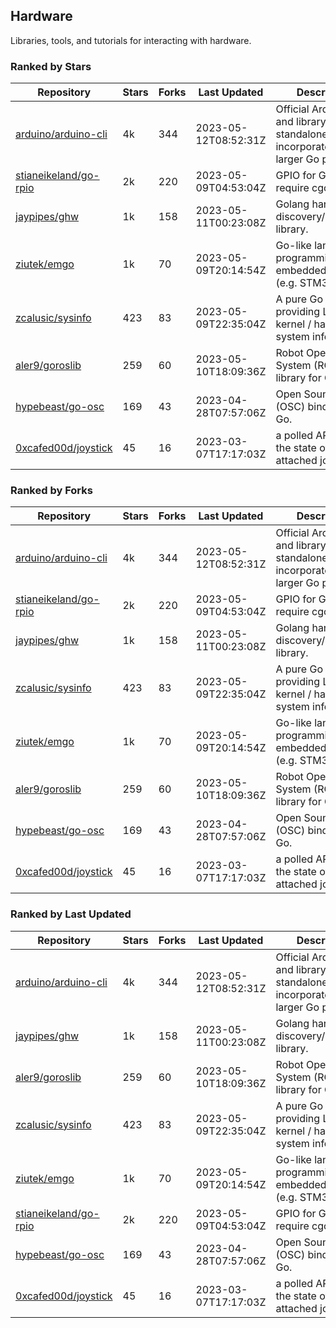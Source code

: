 ## Hardware

Libraries, tools, and tutorials for interacting with hardware.

### Ranked by Stars

| Repository | Stars | Forks | Last Updated | Description | 
|------------|-------|-------|--------------|-------------|
| [arduino/arduino-cli](https://github.com/arduino/arduino-cli) | 4k | 344 | 2023-05-12T08:52:31Z |  Official Arduino CLI and library. Can run standalone, or be incorporated into larger Go projects. |
| [stianeikeland/go-rpio](https://github.com/stianeikeland/go-rpio) | 2k | 220 | 2023-05-09T04:53:04Z |  GPIO for Go, doesn't require cgo. |
| [jaypipes/ghw](https://github.com/jaypipes/ghw) | 1k | 158 | 2023-05-11T00:23:08Z |  Golang hardware discovery/inspection library. |
| [ziutek/emgo](https://github.com/ziutek/emgo) | 1k | 70 | 2023-05-09T20:14:54Z |  Go-like language for programming embedded systems (e.g. STM32 MCU). |
| [zcalusic/sysinfo](https://github.com/zcalusic/sysinfo) | 423 | 83 | 2023-05-09T22:35:04Z |  A pure Go library providing Linux OS / kernel / hardware system information. |
| [aler9/goroslib](https://github.com/aler9/goroslib) | 259 | 60 | 2023-05-10T18:09:36Z |  Robot Operating System (ROS) library for Go. |
| [hypebeast/go-osc](https://github.com/hypebeast/go-osc) | 169 | 43 | 2023-04-28T07:57:06Z |  Open Sound Control (OSC) bindings for Go. |
| [0xcafed00d/joystick](https://github.com/0xcafed00d/joystick) | 45 | 16 | 2023-03-07T17:17:03Z |  a polled API to read the state of an attached joystick. |

### Ranked by Forks

| Repository | Stars | Forks | Last Updated | Description | 
|------------|-------|-------|--------------|-------------|
| [arduino/arduino-cli](https://github.com/arduino/arduino-cli) | 4k | 344 | 2023-05-12T08:52:31Z |  Official Arduino CLI and library. Can run standalone, or be incorporated into larger Go projects. |
| [stianeikeland/go-rpio](https://github.com/stianeikeland/go-rpio) | 2k | 220 | 2023-05-09T04:53:04Z |  GPIO for Go, doesn't require cgo. |
| [jaypipes/ghw](https://github.com/jaypipes/ghw) | 1k | 158 | 2023-05-11T00:23:08Z |  Golang hardware discovery/inspection library. |
| [zcalusic/sysinfo](https://github.com/zcalusic/sysinfo) | 423 | 83 | 2023-05-09T22:35:04Z |  A pure Go library providing Linux OS / kernel / hardware system information. |
| [ziutek/emgo](https://github.com/ziutek/emgo) | 1k | 70 | 2023-05-09T20:14:54Z |  Go-like language for programming embedded systems (e.g. STM32 MCU). |
| [aler9/goroslib](https://github.com/aler9/goroslib) | 259 | 60 | 2023-05-10T18:09:36Z |  Robot Operating System (ROS) library for Go. |
| [hypebeast/go-osc](https://github.com/hypebeast/go-osc) | 169 | 43 | 2023-04-28T07:57:06Z |  Open Sound Control (OSC) bindings for Go. |
| [0xcafed00d/joystick](https://github.com/0xcafed00d/joystick) | 45 | 16 | 2023-03-07T17:17:03Z |  a polled API to read the state of an attached joystick. |

### Ranked by Last Updated

| Repository | Stars | Forks | Last Updated | Description | 
|------------|-------|-------|--------------|-------------|
| [arduino/arduino-cli](https://github.com/arduino/arduino-cli) | 4k | 344 | 2023-05-12T08:52:31Z |  Official Arduino CLI and library. Can run standalone, or be incorporated into larger Go projects. |
| [jaypipes/ghw](https://github.com/jaypipes/ghw) | 1k | 158 | 2023-05-11T00:23:08Z |  Golang hardware discovery/inspection library. |
| [aler9/goroslib](https://github.com/aler9/goroslib) | 259 | 60 | 2023-05-10T18:09:36Z |  Robot Operating System (ROS) library for Go. |
| [zcalusic/sysinfo](https://github.com/zcalusic/sysinfo) | 423 | 83 | 2023-05-09T22:35:04Z |  A pure Go library providing Linux OS / kernel / hardware system information. |
| [ziutek/emgo](https://github.com/ziutek/emgo) | 1k | 70 | 2023-05-09T20:14:54Z |  Go-like language for programming embedded systems (e.g. STM32 MCU). |
| [stianeikeland/go-rpio](https://github.com/stianeikeland/go-rpio) | 2k | 220 | 2023-05-09T04:53:04Z |  GPIO for Go, doesn't require cgo. |
| [hypebeast/go-osc](https://github.com/hypebeast/go-osc) | 169 | 43 | 2023-04-28T07:57:06Z |  Open Sound Control (OSC) bindings for Go. |
| [0xcafed00d/joystick](https://github.com/0xcafed00d/joystick) | 45 | 16 | 2023-03-07T17:17:03Z |  a polled API to read the state of an attached joystick. |

